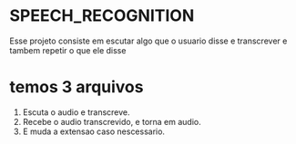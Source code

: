 # SPEECH_RECOGNITION
Esse projeto consiste em escutar algo que o usuario disse e transcrever e tambem repetir o que ele disse

# temos 3 arquivos
<ol>
<li>Escuta o audio e transcreve.</li>
<li>Recebe o audio transcrevido, e torna em audio.</li>
<li>E muda a extensao caso nescessario.</li>
</ol>
